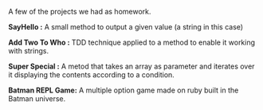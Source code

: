 A few of the projects we had as homework.

**SayHello :** A small method to output a given value (a string in this case)

**Add Two To Who :** TDD technique applied to a method to enable it working with strings.

**Super Special :** A metod that takes an array as parameter and iterates over it displaying the contents according to a condition.

**Batman REPL Game:** A multiple option game made on ruby built in the Batman universe.
